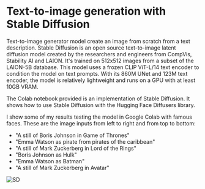 # Text-to-image generation with Stable Diffusion
Text-to-image generator model create an image from scratch from a text description. Stable Diffusion is an open source text-to-image latent diffusion model created by the researchers and engineers from CompVis, Stability AI and LAION. It's trained on 512x512 images from a subset of the LAION-5B database. This model uses a frozen CLIP ViT-L/14 text encoder to condition the model on text prompts. With its 860M UNet and 123M text encoder, the model is relatively lightweight and runs on a GPU with at least 10GB VRAM.

The Colab notebook provided is an implementation of Stable Diffusion. It shows how to use Stable Diffusion with the Hugging Face Diffusers library.

I show some of my results testing the model in Google Colab with famous faces. These are the image inputs from left to right and from top to bottom:
- "A still of Boris Johnson in Game of Thrones"
- "Emma Watson as pirate from pirates of the caribbean"
- "A still of Mark Zuckerberg in Lord of the Rings"
- "Boris Johnson as Hulk"
- "Emma Watson as Batman"
- "A still of Mark Zuckerberg in Avatar"

![SD](https://user-images.githubusercontent.com/73080100/186401732-eacf0790-5653-442a-a8bf-f3b28cdc771f.jpg)
